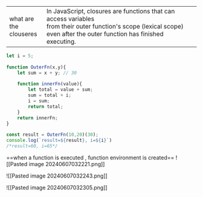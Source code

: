 
|                            |                                                                                                                                                                                 |
| -------------------------- | ------------------------------------------------------------------------------------------------------------------------------------------------------------------------------- |
| what are the <br>clouseres | In JavaScript, closures are functions that can access variables <br>from their outer function's scope (lexical scope) even after the outer function has finished executing.<br> |
```js
let i = 5;  
  
function OuterFn(x,y){  
    let sum = x + y; // 30  
  
    function innerFn(value){  
        let total = value + sum;  
        sum = total + i;  
        i = sum;  
        return total;  
    }  
    return innerFn;  
}  
  
const result = OuterFn(10,20)(30);  
console.log(`result=${result}, i=${i}`)  
/*result=60, i=65*/
```

==when a function is executed , function environment is created==
![[Pasted image 20240607032221.png]]

![[Pasted image 20240607032243.png]]

![[Pasted image 20240607032305.png]]